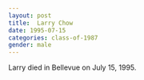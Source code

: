 ```yaml
---
layout: post
title:  Larry Chow
date: 1995-07-15
categories: class-of-1987
gender: male
---
```

Larry died in Bellevue on July 15, 1995.
